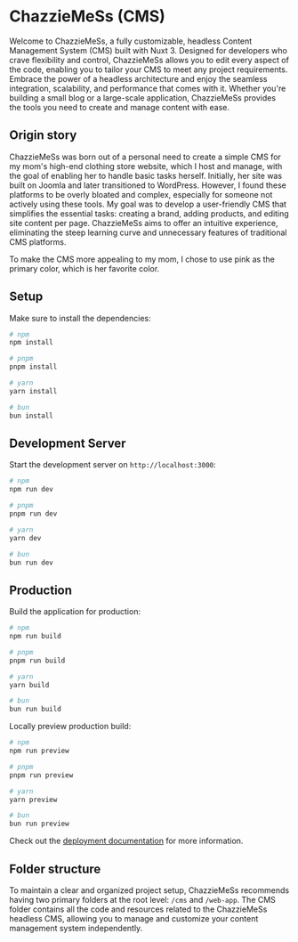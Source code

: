 # ChazzieMeSs (CMS)

Welcome to ChazzieMeSs, a fully customizable, headless Content Management System (CMS) built with Nuxt 3. Designed for developers who crave flexibility and control, ChazzieMeSs allows you to edit every aspect of the code, enabling you to tailor your CMS to meet any project requirements. Embrace the power of a headless architecture and enjoy the seamless integration, scalability, and performance that comes with it. Whether you're building a small blog or a large-scale application, ChazzieMeSs provides the tools you need to create and manage content with ease.

## Origin story

ChazzieMeSs was born out of a personal need to create a simple CMS for my mom's high-end clothing store website, which I host and manage, with the goal of enabling her to handle basic tasks herself. Initially, her site was built on Joomla and later transitioned to WordPress. However, I found these platforms to be overly bloated and complex, especially for someone not actively using these tools. My goal was to develop a user-friendly CMS that simplifies the essential tasks: creating a brand, adding products, and editing site content per page. ChazzieMeSs aims to offer an intuitive experience, eliminating the steep learning curve and unnecessary features of traditional CMS platforms.

To make the CMS more appealing to my mom, I chose to use pink as the primary color, which is her favorite color.

## Setup

Make sure to install the dependencies:

```bash
# npm
npm install

# pnpm
pnpm install

# yarn
yarn install

# bun
bun install
```

## Development Server

Start the development server on `http://localhost:3000`:

```bash
# npm
npm run dev

# pnpm
pnpm run dev

# yarn
yarn dev

# bun
bun run dev
```

## Production

Build the application for production:

```bash
# npm
npm run build

# pnpm
pnpm run build

# yarn
yarn build

# bun
bun run build
```

Locally preview production build:

```bash
# npm
npm run preview

# pnpm
pnpm run preview

# yarn
yarn preview

# bun
bun run preview
```

Check out the [deployment documentation](https://nuxt.com/docs/getting-started/deployment) for more information.

## Folder structure

To maintain a clear and organized project setup, ChazzieMeSs recommends having two primary folders at the root level: `/cms` and `/web-app`. The CMS folder contains all the code and resources related to the ChazzieMeSs headless CMS, allowing you to manage and customize your content management system independently.
